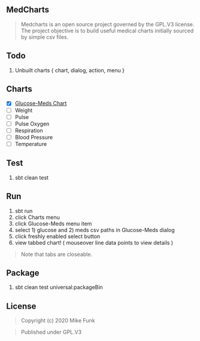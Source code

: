 MedCharts
---------
>Medcharts is an open source project governed by the GPL.V3 license. The project objective is
>to build useful medical charts initially sourced by simple csv files.

Todo
----
1. Unbuilt charts { chart, dialog, action, menu }

Charts
------
- [x] [Glucose-Meds Chart](glucose.meds.chart.md)
- [ ] Weight
- [ ] Pulse
- [ ] Pulse Oxygen
- [ ] Respiration
- [ ] Blood Pressure
- [ ] Temperature

Test
----
1. sbt clean test

Run
---
1. sbt run
2. click Charts menu
3. click Glucose-Meds menu item
4. select 1) glucose and 2) meds csv paths in Glucose-Meds dialog
5. click freshly enabled select button
6. view tabbed chart! ( mouseover line data points to view details )
>Note that tabs are closeable.

Package
-------
1. sbt clean test universal:packageBin

License
-------
>Copyright (c) 2020 Mike Funk

>Published under GPL.V3